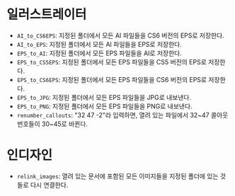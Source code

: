 # 일러스트레이터

* `AI_to_CS6EPS`: 지정된 폴더에서 모든 AI 파일들을 CS6 버전의 EPS로 저장한다.
* `AI_to_EPS`: 지정된 폴더에서 모든 AI 파일들을 EPS로 저장한다.
* `EPS_to_AI`: 지정된 폴더에서 모든 EPS 파일들을 AI로 저장한다.
* `EPS_to_CS5EPS`: 지정된 폴더에서 모든 EPS 파일들을 CS5 버전의 EPS로 저장한다.
* `EPS_to_CS6EPS`: 지정된 폴더에서 모든 EPS 파일들을 CS6 버전의 EPS로 저장한다.
* `EPS_to_JPG`: 지정된 폴더에서 모든 EPS 파일들을 JPG로 내보낸다.
* `EPS_to_PNG`: 지정된 폴더에서 모든 EPS 파일들을 PNG로 내보낸다.
* `renumber_callouts`: "32 47 -2"라 입력하면, 열려 있는 파일에서 32~47 콜아웃 번호들이 30~45로 바뀐다.

# 인디자인

* `relink_images`: 열려 있는 문서에 포함된 모든 이미지들을 지정된 폴더에 있는 것들로 다시 연결한다.
